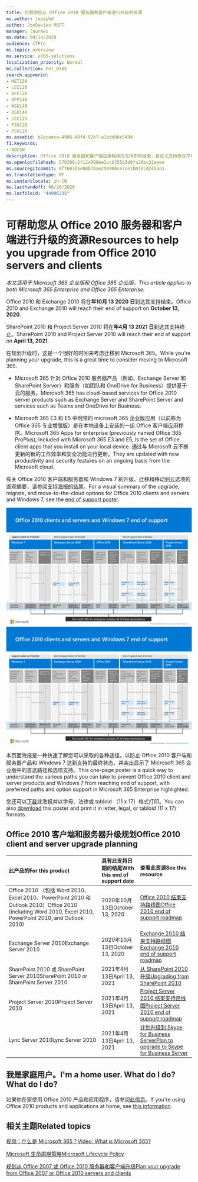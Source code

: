 ```yaml
---
title: 可帮助您从 Office 2010 服务器和客户端进行升级的资源
ms.author: josephd
author: JoeDavies-MSFT
manager: laurawi
ms.date: 04/14/2020
audience: ITPro
ms.topic: overview
ms.service: o365-solutions
localization_priority: Normal
ms.collection: Ent_O365
search.appverid:
- MET150
- LCC120
- OFF120
- OFF140
- WSU140
- OSU140
- LCC125
- PJU120
- PSV120
ms.assetid: b2acaeca-4986-40f4-92b7-a1bdd06e549d
f1.keywords:
- NOCSH
description: Office 2010 服务器和客户端应用程序的支持即将结束，自定义支持协议不可用。 使用本文立即开始规划升级。
ms.openlocfilehash: 570386c2f12a098ee2ccb355b5d0fa20bc32aaee
ms.sourcegitcommit: 0f7607b5e88b78ae250900ce7ce1b019cd245aa1
ms.translationtype: MT
ms.contentlocale: zh-CN
ms.lasthandoff: 06/26/2020
ms.locfileid: "44906235"
---
```

# <a name="resources-to-help-you-upgrade-from-office-2010-servers-and-clients"></a><span data-ttu-id="b1d9b-104">可帮助您从 Office 2010 服务器和客户端进行升级的资源</span><span class="sxs-lookup"><span data-stu-id="b1d9b-104">Resources to help you upgrade from Office 2010 servers and clients</span></span>

<span data-ttu-id="b1d9b-105">*本文适用于 Microsoft 365 企业版和 Office 365 企业版。*</span><span class="sxs-lookup"><span data-stu-id="b1d9b-105">*This article applies to both Microsoft 365 Enterprise and Office 365 Enterprise.*</span></span>

<span data-ttu-id="b1d9b-106">Office 2010 和 Exchange 2010 将在**年10月 13 2020 日**到达其支持结束。</span><span class="sxs-lookup"><span data-stu-id="b1d9b-106">Office 2010 and Exchange 2010 will reach their end of support on **October 13, 2020**.</span></span> 

<span data-ttu-id="b1d9b-107">SharePoint 2010 和 Project Server 2010 将在**年4月 13 2021 日**到达其支持终止。</span><span class="sxs-lookup"><span data-stu-id="b1d9b-107">SharePoint 2010 and Project Server 2010 will reach their end of support on **April 13, 2021**.</span></span>

<span data-ttu-id="b1d9b-108">在规划升级时，这是一个很好的时间来考虑迁移到 Microsoft 365。</span><span class="sxs-lookup"><span data-stu-id="b1d9b-108">While you're planning your upgrade, this is a great time to consider moving to Microsoft 365.</span></span> 

- <span data-ttu-id="b1d9b-109">Microsoft 365 针对 Office 2010 服务器产品（例如，Exchange Server 和 SharePoint Server）和服务（如团队和 OneDrive for Business）提供基于云的服务。</span><span class="sxs-lookup"><span data-stu-id="b1d9b-109">Microsoft 365 has cloud-based services for Office 2010 server products such as Exchange Server and SharePoint Server and services such as Teams and OneDrive for Business.</span></span> 

- <span data-ttu-id="b1d9b-110">Microsoft 365 E3 和 E5 中附带的 microsoft 365 企业版应用（以前称为 Office 365 专业增强版）是在本地设备上安装的一组 Office 客户端应用程序。</span><span class="sxs-lookup"><span data-stu-id="b1d9b-110">Microsoft 365 Apps for enterprise (previously named Office 365 ProPlus), included with Microsoft 365 E3 and E5, is the set of Office client apps that you install on your local device.</span></span> <span data-ttu-id="b1d9b-111">通过与 Microsoft 云不断更新的新的工作效率和安全功能进行更新。</span><span class="sxs-lookup"><span data-stu-id="b1d9b-111">They are updated with new productivity and security features on an ongoing basis from the Microsoft cloud.</span></span>

<span data-ttu-id="b1d9b-112">有关 Office 2010 客户端和服务器和 Windows 7 的升级、迁移和移动到云选项的直观摘要，请参阅[支持海报的结尾](./media/upgrade-from-office-2010-servers-and-products/Office2010Windows7EndOfSupport.pdf)。</span><span class="sxs-lookup"><span data-stu-id="b1d9b-112">For a visual summary of the upgrade, migrate, and move-to-the-cloud options for Office 2010 clients and servers and Windows 7, see the [end of support poster](./media/upgrade-from-office-2010-servers-and-products/Office2010Windows7EndOfSupport.pdf).</span></span>

<span data-ttu-id="b1d9b-113">[![终止对 Office 2010 客户端和服务器及 Windows 7 的支持海报图像](./media/upgrade-from-office-2010-servers-and-products/office2010-windows7-end-of-support.png)](./media/upgrade-from-office-2010-servers-and-products/Office2010Windows7EndOfSupport.pdf)</span><span class="sxs-lookup"><span data-stu-id="b1d9b-113">[![Image for the end of support for Office 2010 clients and servers and Windows 7 poster](./media/upgrade-from-office-2010-servers-and-products/office2010-windows7-end-of-support.png)](./media/upgrade-from-office-2010-servers-and-products/Office2010Windows7EndOfSupport.pdf)</span></span>

<span data-ttu-id="b1d9b-114">本页面海报是一种快速了解您可以采取的各种途径，以防止 Office 2010 客户端和服务器产品和 Windows 7 达到支持的最终状态，并突出显示了 Microsoft 365 企业版中的首选路径和选项支持。</span><span class="sxs-lookup"><span data-stu-id="b1d9b-114">This one-page poster is a quick way to understand the various paths you can take to prevent Office 2010 client and server products and Windows 7 from reaching end of support, with preferred paths and option support in Microsoft 365 Enterprise highlighted.</span></span>

<span data-ttu-id="b1d9b-115">您还可以[下载](https://github.com/MicrosoftDocs/microsoft-365-docs/raw/public/microsoft-365/media/migration-microsoft-365-enterprise-workload/Office2010Windows7EndOfSupport.pdf)此海报并以字母、法律或 tabloid （11 x 17）格式打印。</span><span class="sxs-lookup"><span data-stu-id="b1d9b-115">You can also [download](https://github.com/MicrosoftDocs/microsoft-365-docs/raw/public/microsoft-365/media/migration-microsoft-365-enterprise-workload/Office2010Windows7EndOfSupport.pdf) this poster and print it in letter, legal, or tabloid (11 x 17) formats.</span></span>
      
## <a name="office-2010-client-and-server-upgrade-planning"></a><span data-ttu-id="b1d9b-116">Office 2010 客户端和服务器升级规划</span><span class="sxs-lookup"><span data-stu-id="b1d9b-116">Office 2010 client and server upgrade planning</span></span>
  
|<span data-ttu-id="b1d9b-117">**此产品的**</span><span class="sxs-lookup"><span data-stu-id="b1d9b-117">**For this product**</span></span>|<span data-ttu-id="b1d9b-118">**具有此支持日期的结尾**</span><span class="sxs-lookup"><span data-stu-id="b1d9b-118">**With this end of support date**</span></span>|<span data-ttu-id="b1d9b-119">**查看此资源**</span><span class="sxs-lookup"><span data-stu-id="b1d9b-119">**See this resource**</span></span>|
|:-----|:-----|:-----|
|<span data-ttu-id="b1d9b-120">Office 2010 （包括 Word 2010、Excel 2010、PowerPoint 2010 和 Outlook 2010）</span><span class="sxs-lookup"><span data-stu-id="b1d9b-120">Office 2010 (including Word 2010, Excel 2010, PowerPoint 2010, and Outlook 2010)</span></span>  <br/> | <span data-ttu-id="b1d9b-121">2020年10月13日</span><span class="sxs-lookup"><span data-stu-id="b1d9b-121">October 13, 2020</span></span> |[<span data-ttu-id="b1d9b-122">Office 2010 结束支持路线图</span><span class="sxs-lookup"><span data-stu-id="b1d9b-122">Office 2010 end of support roadmap</span></span>](https://docs.microsoft.com/DeployOffice/office-2010-end-support-roadmap) <br/> |
|<span data-ttu-id="b1d9b-123">Exchange Server 2010</span><span class="sxs-lookup"><span data-stu-id="b1d9b-123">Exchange Server 2010</span></span>  <br/> | <span data-ttu-id="b1d9b-124">2020年10月13日</span><span class="sxs-lookup"><span data-stu-id="b1d9b-124">October 13, 2020</span></span>  |[<span data-ttu-id="b1d9b-125">Exchange 2010 结束支持路线图</span><span class="sxs-lookup"><span data-stu-id="b1d9b-125">Exchange 2010 end of support roadmap</span></span>](exchange-2010-end-of-support.md) <br/> |
|<span data-ttu-id="b1d9b-126">SharePoint 2010 或 SharePoint Server 2010</span><span class="sxs-lookup"><span data-stu-id="b1d9b-126">SharePoint 2010 or SharePoint Server 2010</span></span>  <br/> | <span data-ttu-id="b1d9b-127">2021年4月13日</span><span class="sxs-lookup"><span data-stu-id="b1d9b-127">April 13, 2021</span></span> |[<span data-ttu-id="b1d9b-128">从 SharePoint 2010 升级</span><span class="sxs-lookup"><span data-stu-id="b1d9b-128">Upgrading from SharePoint 2010</span></span>](upgrade-from-sharepoint-2010.md) <br/> |
|<span data-ttu-id="b1d9b-129">Project Server 2010</span><span class="sxs-lookup"><span data-stu-id="b1d9b-129">Project Server 2010</span></span> <br/> | <span data-ttu-id="b1d9b-130">2021年4月13日</span><span class="sxs-lookup"><span data-stu-id="b1d9b-130">April 13, 2021</span></span> | [<span data-ttu-id="b1d9b-131">Project Server 2010 结束支持路线图</span><span class="sxs-lookup"><span data-stu-id="b1d9b-131">Project Server 2010 end of support roadmap</span></span>](project-server-2010-end-of-support.md) <br/> |
|<span data-ttu-id="b1d9b-132">Lync Server 2010</span><span class="sxs-lookup"><span data-stu-id="b1d9b-132">Lync Server 2010</span></span> <br/> | <span data-ttu-id="b1d9b-133">2021年4月13日</span><span class="sxs-lookup"><span data-stu-id="b1d9b-133">April 13, 2021</span></span> | [<span data-ttu-id="b1d9b-134">计划升级到 Skype for Business Server</span><span class="sxs-lookup"><span data-stu-id="b1d9b-134">Plan to upgrade to Skype for Business Server</span></span>](https://docs.microsoft.com/skypeforbusiness/plan-your-deployment/upgrade) <br/> |
    
## <a name="im-a-home-user-what-do-i-do"></a><span data-ttu-id="b1d9b-135">我是家庭用户。</span><span class="sxs-lookup"><span data-stu-id="b1d9b-135">I'm a home user.</span></span> <span data-ttu-id="b1d9b-136">What do I do?</span><span class="sxs-lookup"><span data-stu-id="b1d9b-136">What do I do?</span></span>

<span data-ttu-id="b1d9b-137">如果你在家使用 Office 2010 产品和应用程序，请参阅[此信息](plan-upgrade-previous-versions-office.md#im-a-home-user-what-do-i-do)。</span><span class="sxs-lookup"><span data-stu-id="b1d9b-137">If you're using Office 2010 products and applications at home, see [this information](plan-upgrade-previous-versions-office.md#im-a-home-user-what-do-i-do).</span></span>

## <a name="related-topics"></a><span data-ttu-id="b1d9b-138">相关主题</span><span class="sxs-lookup"><span data-stu-id="b1d9b-138">Related topics</span></span>

[<span data-ttu-id="b1d9b-139">视频：什么是 Microsoft 365？</span><span class="sxs-lookup"><span data-stu-id="b1d9b-139">Video: What is Microsoft 365?</span></span>](https://support.office.com/article/847caf12-2589-452c-8aca-1c009797678b.aspx)
  
[<span data-ttu-id="b1d9b-140">Microsoft 生命周期策略</span><span class="sxs-lookup"><span data-stu-id="b1d9b-140">Microsoft Lifecycle Policy</span></span>](https://go.microsoft.com/fwlink/?linkid=865200)

[<span data-ttu-id="b1d9b-141">规划从 Office 2007 或 Office 2010 服务器和客户端升级</span><span class="sxs-lookup"><span data-stu-id="b1d9b-141">Plan your upgrade from Office 2007 or Office 2010 servers and clients</span></span>](plan-upgrade-previous-versions-office.md)

